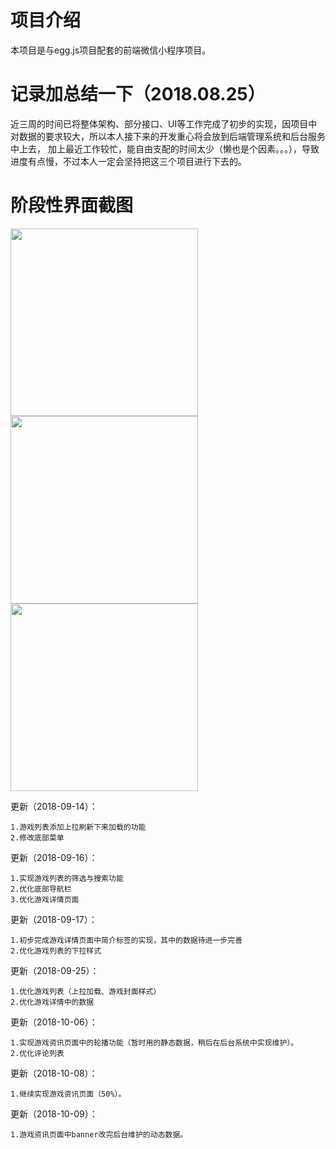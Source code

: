 # 项目介绍
本项目是与egg.js项目配套的前端微信小程序项目。

# 记录加总结一下（2018.08.25）
近三周的时间已将整体架构、部分接口、UI等工作完成了初步的实现，因项目中对数据的要求较大，所以本人接下来的开发重心将会放到后端管理系统和后台服务中上去，
加上最近工作较忙，能自由支配的时间太少（懒也是个因素。。。），导致进度有点慢，不过本人一定会坚持把这三个项目进行下去的。

# 阶段性界面截图

<img width="300" height="auto" src="http://joyzone.xyz:9090/image/app_01.jpg" />

<img width="300" height="auto" src="http://joyzone.xyz:9090/image/app_02.jpg" />

<img width="300" height="auto" src="http://joyzone.xyz:9090/image/app_03.jpg" />

更新（2018-09-14）：

	1.游戏列表添加上拉刷新下来加载的功能
	2.修改底部菜单

更新（2018-09-16）：

	1.实现游戏列表的筛选与搜索功能  
	2.优化底部导航栏
	3.优化游戏详情页面

更新（2018-09-17）：

	1.初步完成游戏详情页面中简介标签的实现，其中的数据待进一步完善
	2.优化游戏列表的下拉样式

更新（2018-09-25）：

	1.优化游戏列表（上拉加载、游戏封面样式）
	2.优化游戏详情中的数据

更新（2018-10-06）：

  	1.实现游戏资讯页面中的轮播功能（暂时用的静态数据，稍后在后台系统中实现维护）。
  	2.优化评论列表

更新（2018-10-08）：

  	1.继续实现游戏资讯页面（50%）。

更新（2018-10-09）：

  	1.游戏资讯页面中banner改完后台维护的动态数据。
